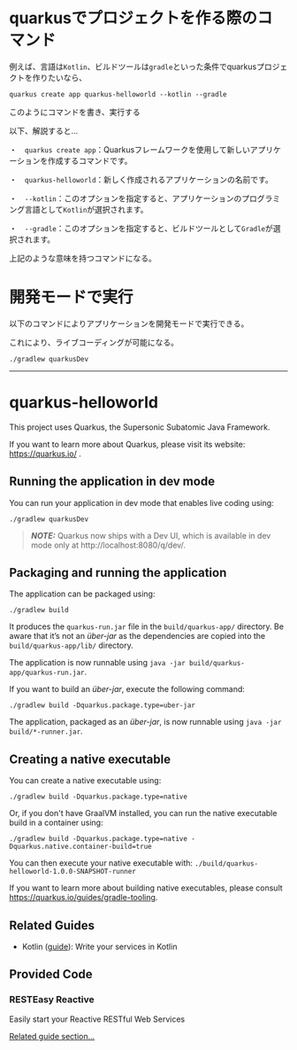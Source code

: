 # quarkusでプロジェクトを作る際のコマンド

例えば、言語は`Kotlin`、ビルドツールは`gradle`といった条件でquarkusプロジェクトを作りたいなら、

`quarkus create app quarkus-helloworld --kotlin --gradle`

このようにコマンドを書き、実行する

以下、解説すると...

・　`quarkus create app`：Quarkusフレームワークを使用して新しいアプリケーションを作成するコマンドです。

・　`quarkus-helloworld`：新しく作成されるアプリケーションの名前です。

・　`--kotlin`：このオプションを指定すると、アプリケーションのプログラミング言語として`Kotlin`が選択されます。

・　`--gradle`：このオプションを指定すると、ビルドツールとして`Gradle`が選択されます。

上記のような意味を持つコマンドになる。

# 開発モードで実行

以下のコマンドによりアプリケーションを開発モードで実行できる。

これにより、ライブコーディングが可能になる。

`./gradlew quarkusDev`

---

# quarkus-helloworld

This project uses Quarkus, the Supersonic Subatomic Java Framework.

If you want to learn more about Quarkus, please visit its website: https://quarkus.io/ .

## Running the application in dev mode

You can run your application in dev mode that enables live coding using:
```shell script
./gradlew quarkusDev
```

> **_NOTE:_**  Quarkus now ships with a Dev UI, which is available in dev mode only at http://localhost:8080/q/dev/.

## Packaging and running the application

The application can be packaged using:
```shell script
./gradlew build
```
It produces the `quarkus-run.jar` file in the `build/quarkus-app/` directory.
Be aware that it’s not an _über-jar_ as the dependencies are copied into the `build/quarkus-app/lib/` directory.

The application is now runnable using `java -jar build/quarkus-app/quarkus-run.jar`.

If you want to build an _über-jar_, execute the following command:
```shell script
./gradlew build -Dquarkus.package.type=uber-jar
```

The application, packaged as an _über-jar_, is now runnable using `java -jar build/*-runner.jar`.

## Creating a native executable

You can create a native executable using: 
```shell script
./gradlew build -Dquarkus.package.type=native
```

Or, if you don't have GraalVM installed, you can run the native executable build in a container using: 
```shell script
./gradlew build -Dquarkus.package.type=native -Dquarkus.native.container-build=true
```

You can then execute your native executable with: `./build/quarkus-helloworld-1.0.0-SNAPSHOT-runner`

If you want to learn more about building native executables, please consult https://quarkus.io/guides/gradle-tooling.

## Related Guides

- Kotlin ([guide](https://quarkus.io/guides/kotlin)): Write your services in Kotlin

## Provided Code

### RESTEasy Reactive

Easily start your Reactive RESTful Web Services

[Related guide section...](https://quarkus.io/guides/getting-started-reactive#reactive-jax-rs-resources)
